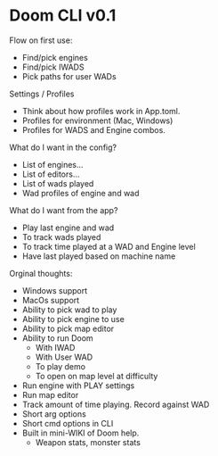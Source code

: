 # Doom CLI v0.1

Flow on first use:
 - Find/pick engines
 - Find/pick IWADS
 - Pick paths for user WADs

Settings / Profiles
 - Think about how profiles work in App.toml.
 - Profiles for environment (Mac, Windows)
 - Profiles for WADS and Engine combos.

What do I want in the config?
 - List of engines...
 - List of editors...
 - List of wads played
 - Wad profiles of engine and wad

 What do I want from the app?
 - Play last engine and wad
 - To track wads played
 - To track time played at a WAD and Engine level
 - Have last played based on machine name

Orginal thoughts:
- Windows support
- MacOs support
- Ability to pick wad to play
- Ability to pick engine to use
- Ability to pick map editor
- Ability to run Doom
    - With IWAD
    - With User WAD
    - To play demo
    - To open on map level at difficulty
- Run engine with PLAY settings
- Run map editor
- Track amount of time playing. Record against WAD
- Short arg options
- Short cmd options in CLI
- Built in mini-WIKI of Doom help.
    - Weapon stats, monster stats